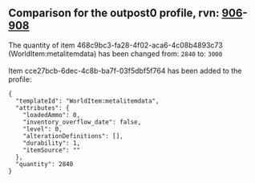 ## Comparison for the outpost0 profile, rvn: [906](https://github.com/PRO100KatYT/FortniteProfileRevisions/tree/main/profiles/outpost0/906%20outpost0.json)-[908](https://github.com/PRO100KatYT/FortniteProfileRevisions/tree/main/profiles/outpost0/908%20outpost0.json)

The quantity of item 468c9bc3-fa28-4f02-aca6-4c08b4893c73 (WorldItem:metalitemdata) has been changed from: `2840` to: `3000`
<br><br>
Item cce27bcb-6dec-4c8b-ba7f-03f5dbf5f764 has been added to the profile:

```
{
  "templateId": "WorldItem:metalitemdata",
  "attributes": {
    "loadedAmmo": 0,
    "inventory_overflow_date": false,
    "level": 0,
    "alterationDefinitions": [],
    "durability": 1,
    "itemSource": ""
  },
  "quantity": 2840
}
```

<br><br>

